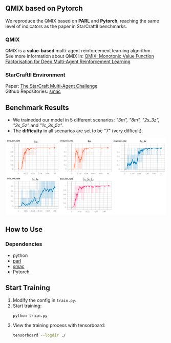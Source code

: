 ## QMIX based on Pytorch
We reproduce the QMIX based on **PARL** and **Pytorch**, reaching the same level of indicators as the paper in StarCraftII benchmarks.
### QMIX
QMIX is a **value-based** multi-agent reinforcement learning algorithm.  
See more information about QMIX in: [QMIX: Monotonic Value Function Factorisation for Deep Multi-Agent Reinforcement Learning](https://arxiv.org/abs/1803.11485)
### StarCraftII Environment
Paper: [The StarCraft Multi-Agent Challenge](https://arxiv.org/pdf/1902.04043)  
Github Repositories: [smac](https://github.com/oxwhirl/smac)  
## Benchmark Results
- We traineded our model in 5 different scenarios: *"3m", "8m", "2s_3z", "3s_5z"* and *"1c_3s_5z"*.  
- The **difficulty** in all scenarios are set to be "7" (very difficult).  

<img src="images/qmix_result.png" width = "1500"  alt="Performance" />

## How to Use
### Dependencies
- python
- [parl](https://github.com/PaddlePaddle/PARL)
- [smac](https://github.com/oxwhirl/smac)
- Pytorch

## Start Training
1. Modify the config in `train.py`.
2. Start training:
    ```bash
    python train.py
    ```
3. View the training process with tensorboard:
    ```bash
    tensorboard --logdir ./
    ```
